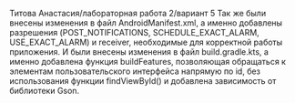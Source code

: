 Титова Анастасия/лабораторная работа 2/вариант 5
Так же были внесены изменения в файл AndroidManifest.xml, а именно добавлены разрешения (POST_NOTIFICATIONS, SCHEDULE_EXACT_ALARM, USE_EXACT_ALARM) и receiver, необходимые для корректной работы приложения.
И были внесены изменения в файл build.gradle.kts, а именно добавлена функция buildFeatures, позволяющая обращаться к элементам пользовательского интерфейса напрямую по id, без использования функции findViewById()
и добавлена зависимость от библиотеки Gson.
